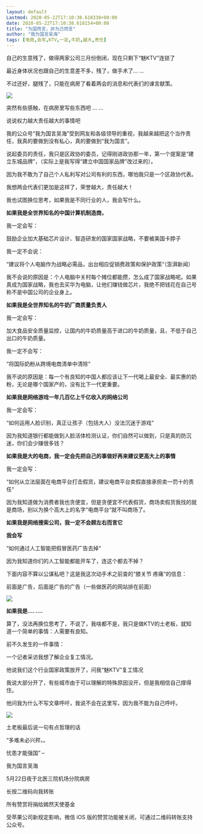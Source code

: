 ```yaml
---
layout: default
Lastmod: 2020-05-22T17:10:38.618338+00:00
date: 2020-05-22T17:10:38.618154+00:00
title: "为国而言，非为己而言"
author: "我为国言吴海"
tags: [电商,会写,KTV,一定,牛奶,越大,责任]
---
```


自己的生意残了，做得两家公司三月份倒闭，现在只剩下“魅KTV”连锁了

最近身体状况也跟自己的生意差不多，残了，做手术了… …

不过还好，腿残了，只能在病房了看着两会的消息和代表们的谏言献策。

![](https://images.weserv.nl/?url=https%3A//mmbiz.qpic.cn/mmbiz_jpg/G79BxUXKVAaaibc9qUruAoxFLeMQKiacGVDGapnfKSOBhDFSz4LXpNzD2lZuqRjjjwDxic185AJibdkeTKGI8ISEGQ/640%3Fwx_fmt%3Djpeg)

突然有些感触，在病房里写些东西吧 … …

说说权力越大责任越大的事情吧

我的公众号“我为国言吴海”受到网友和各级领导的重视，我越来越把这个当作责任，我真的要做到没有私心，真的要做到“我为国言”。

说起委员的责任，我只是区政协的委员，记得刚进政协那一年，第一个提案是“建立东城品牌”，（实际上是我写得“建立中国国家品牌”改过来的）。

因为我不敢为了自己个人私利写对公司有利的东西，哪怕我只是一个区政协代表。

我想两会代表们更加是这样了，荣誉越大，责任越大！

我也试图换位思考，如果我是不同行业的人，我会写什么。

**如果我是全世界知名的中国计算机制造商，**

我一定会写：

鼓励企业加大基础芯片设计、智造研发的国家国家战略，不要被美国卡脖子

我一定不会说：

“建议将个人电脑作为战略必需品，出台相应促销费政策和保护政策“（澎湃新闻）

我不会说的原因是：个人电脑中关村每个摊位都能攒，怎么成了国家战略呢。如果真成为国家战略，我也去买华为电脑，让他们赚钱做芯片，我绝不把钱花在自己号称不是中国公司的企业身上。

**如果我是全世界知名的牛奶厂商质量负责人**

我一定会写：

加大食品安全质量监控，让国内的牛奶质量高于进口的牛奶质量，且，不低于自己出口的牛奶质量。

我一定不会写：

“将国际奶粉从跨境电商清单中清除“

我不说的原因是：每一个有良知的中国人都应该让下一代喝上最安全、最实惠的奶粉，无论是哪个国家产的，没有比下一代更重要。

**如果我是网络游戏一年几百亿上千亿收入的网络公司**

我一定会写：

“如何运用人脸识别，真正让孩子（包括大人）没法沉迷于游戏“

因为我知道银行都能做到人脸活体检测认证，你们自然可以做到，只是真的防沉迷，你们会少赚很多钱？

**如果我是大的电商，我一定会先把自己的事做好再来建议更高大上的事情**

我一定会写：

“如何从立法层面在电商平台打击假货，建议电商平台卖假直接承担卖一罚十的责任“

因为我知道做为消费者我也贪便宜，但是贪便宜不代表假货，商场卖假货我找的就是商场，别以为换个高大上的名字“电商平台“就不叫商场了。

**如果我是网络搜索公司，我一定不会顾左右而言它**

**我会写**

“如何通过人工智能把假冒医药广告去掉“

因为我知道你们的人工智能都能开车了，连这个都去不掉？

下面内容不算以公谋私吧？这是我这次动手术之前查的“膝关节 疼痛“的信息：

前面是广告，后面是广告的广告（一些做医药的网站排在前面）

![](https://images.weserv.nl/?url=https%3A//mmbiz.qpic.cn/mmbiz_jpg/G79BxUXKVAaaibc9qUruAoxFLeMQKiacGVrFVCAicWM2SicWp0Zbj8U0S9oEVQl0ytPIIEUYVicZeVXteyJ0S7jPkicw/640%3Fwx_fmt%3Djpeg)

**如果我是…. ….**

算了，没法再换位思考了，不说了，我啥都不是，我只是做KTV的土老板，就知道一个简单的事情：人需要有良知。

前不久发生的一件事情：

一个记者采访我想了解企业复工情况。

他说我们这个行业国家政策放开了，问我“魅KTV”复工情况

我说大部分开了，有些城市由于可以理解的特殊原因没开，但是我相信自己撑得住。

他问我为什么不写文章呼吁，我说不会在这里写，因为我不能为自己呼吁。

![](https://images.weserv.nl/?url=https%3A//mmbiz.qpic.cn/mmbiz_png/G79BxUXKVAaaibc9qUruAoxFLeMQKiacGVnQTWibEDiacwoauAHTPUJVozafAoicNHprmHxgp7ogS7WyhfQ9dM3UORg/640%3Fwx_fmt%3Dpng)

土老板最后说一句有点哲理的话

“多难未必兴邦，。

忧患才能强国” –

我为国言吴海

5月22日夜于北医三院机场分院病房

长按二维码向我转账

所有赞赏将捐给嫣然天使基金

受苹果公司新规定影响，微信 iOS 版的赞赏功能被关闭，可通过二维码转账支持公众号。

